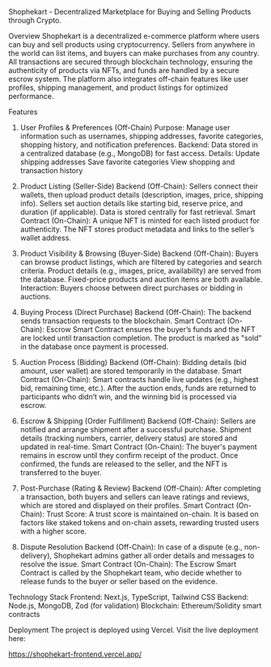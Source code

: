 Shophekart - Decentralized Marketplace for Buying and Selling Products through Crypto.

Overview
Shophekart is a decentralized e-commerce platform where users can buy and sell products using cryptocurrency. Sellers from anywhere in the world can list items, and buyers can make purchases from any country. All transactions are secured through blockchain technology, ensuring the authenticity of products via NFTs, and funds are handled by a secure escrow system. The platform also integrates off-chain features like user profiles, shipping management, and product listings for optimized performance.

Features
1. User Profiles & Preferences (Off-Chain)
Purpose: Manage user information such as usernames, shipping addresses, favorite categories, shopping history, and notification preferences.
Backend: Data stored in a centralized database (e.g., MongoDB) for fast access.
Details:
Update shipping addresses
Save favorite categories
View shopping and transaction history


2. Product Listing (Seller-Side)
Backend (Off-Chain):
Sellers connect their wallets, then upload product details (description, images, price, shipping info).
Sellers set auction details like starting bid, reserve price, and duration (if applicable).
Data is stored centrally for fast retrieval.
Smart Contract (On-Chain):
A unique NFT is minted for each listed product for authenticity.
The NFT stores product metadata and links to the seller’s wallet address.


3. Product Visibility & Browsing (Buyer-Side)
Backend (Off-Chain):
Buyers can browse product listings, which are filtered by categories and search criteria.
Product details (e.g., images, price, availability) are served from the database.
Fixed-price products and auction items are both available.
Interaction:
Buyers choose between direct purchases or bidding in auctions.


4. Buying Process (Direct Purchase)
Backend (Off-Chain):
The backend sends transaction requests to the blockchain.
Smart Contract (On-Chain):
Escrow Smart Contract ensures the buyer’s funds and the NFT are locked until transaction completion.
The product is marked as "sold" in the database once payment is processed.


5. Auction Process (Bidding)
Backend (Off-Chain):
Bidding details (bid amount, user wallet) are stored temporarily in the database.
Smart Contract (On-Chain):
Smart contracts handle live updates (e.g., highest bid, remaining time, etc.).
After the auction ends, funds are returned to participants who didn’t win, and the winning bid is processed via escrow.


6. Escrow & Shipping (Order Fulfillment)
Backend (Off-Chain):
Sellers are notified and arrange shipment after a successful purchase.
Shipment details (tracking numbers, carrier, delivery status) are stored and updated in real-time.
Smart Contract (On-Chain):
The buyer's payment remains in escrow until they confirm receipt of the product.
Once confirmed, the funds are released to the seller, and the NFT is transferred to the buyer.


7. Post-Purchase (Rating & Review)
Backend (Off-Chain):
After completing a transaction, both buyers and sellers can leave ratings and reviews, which are stored and displayed on their profiles.
Smart Contract (On-Chain):
Trust Score: A trust score is maintained on-chain. It is based on factors like staked tokens and on-chain assets, rewarding trusted users with a higher score.


8. Dispute Resolution
Backend (Off-Chain):
In case of a dispute (e.g., non-delivery), Shophekart admins gather all order details and messages to resolve the issue.
Smart Contract (On-Chain):
The Escrow Smart Contract is called by the Shophekart team, who decide whether to release funds to the buyer or seller based on the evidence.

Technology Stack
Frontend: Next.js, TypeScript, Tailwind CSS
Backend: Node.js, MongoDB, Zod (for validation)
Blockchain: Ethereum/Solidity smart contracts


Deployment
The project is deployed using Vercel. Visit the live deployment here:

https://shophekart-frontend.vercel.app/
